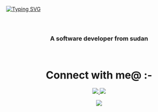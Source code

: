 <a href="https://git.io/typing-svg"><img src="https://readme-typing-svg.demolab.com?font=Fira+Code&weight=600&pause=1000&random=false&width=435&lines=Hi+there+%F0%9F%91%8B;welcome+to+my+profile" alt="Typing SVG" /></a>

<h1 align="center">
         <img scr="https://readme-typing.herukapp.com/?
           font=Righteous&size=35&center=true&vCenter=true&width=500&height=70&duration=400&lines=Hi+there!+ 👋;+I'm+Ezzo+Alim!;" />
</h1>


<h3 align="center">A  software developer from sudan </h3>
<br/>

<div align="center">






# <b>Connect with me@ :-</b>
<p>
<!-- Github -->
<a 
    target="_blank" 
    href="[https://github.com/Rishabh2804](https://github.com/EzzoAlim)">
    <img
        src="https://img.shields.io/badge/GitHub-000000?style=for-the-badge&logo=github&logoColor=white">
    </img>    
</a>
<!-- StackOverFlow -->
<a 
    target="_blank" 
    href="https://stackoverflow.com/users/17798976/rishabh-gupta?tab=profile">
    <img
        src="https://img.shields.io/badge/StackOverFlow-D16F36?style=for-the-badge&logo=stackoverflow&logoColor=white">
    </img>
</a>
<br>

<!-- GMail -->
<a 
    target="_blank" 
    href="ezzo.alim500@gmail.com">
    <img
        src="https://img.shields.io/badge/-Gmail-D14836?style=for-the-badge&logo=Gmail&logoColor=black">
    </img>    
</a>



  
<!--
**EzzoAlim/EzzoAlim** is a ✨ _special_ ✨ repository because its `README.md` (this file) appears on your GitHub profile.

Here are some ideas to get you started:

- 🔭 I’m currently working on ...
- 🌱 I’m currently learning ...
- 👯 I’m looking to collaborate on ...
- 🤔 I’m looking for help with ...
- 💬 Ask me about ...
- 📫 How to reach me: ...
- 😄 Pronouns: ...
- ⚡ Fun fact: ...
-->
